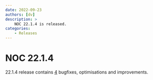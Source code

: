 ```yaml
---
date: 2022-09-23
authors: [dv]
description: >
    NOC 22.1.4 is released.
categories:
    - Releases
---
```


# NOC 22.1.4

22.1.4 release contains [4](https://code.getnoc.com/noc/noc/merge_requests?scope=all&state=merged&milestone_title=22.1.4) bugfixes, optimisations and improvements.
